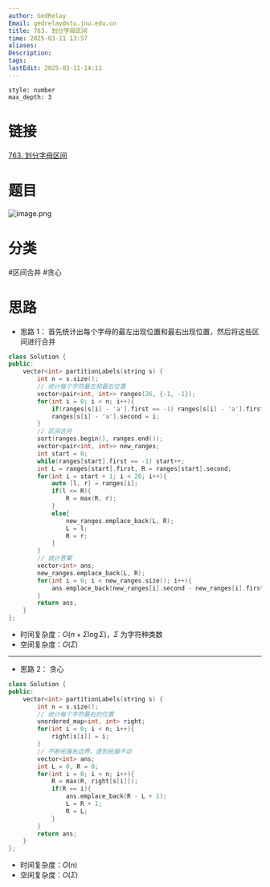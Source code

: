 ```yaml
---
author: GedRelay
Email: gedrelay@stu.jnu.edu.cn
title: 763. 划分字母区间
time: 2025-03-11 13:57
aliases: 
Description: 
tags: 
lastEdit: 2025-03-11-14:11
---
```


```toc
style: number
max_depth: 3
```

# 链接
[763. 划分字母区间](https://leetcode.cn/problems/partition-labels/) 

# 题目
![image.png](https://ged-pic-bed.oss-cn-guangzhou.aliyuncs.com/img/202503111357634.png)


# 分类
#区间合并 #贪心 

# 思路
- 思路 1：
首先统计出每个字母的最左出现位置和最右出现位置，然后将这些区间进行合并

```cpp
class Solution {
public:
    vector<int> partitionLabels(string s) {
        int n = s.size();
        // 统计每个字符最左和最右位置
        vector<pair<int, int>> ranges(26, {-1, -1});
        for(int i = 0; i < n; i++){
            if(ranges[s[i] - 'a'].first == -1) ranges[s[i] - 'a'].first = i;
            ranges[s[i] - 'a'].second = i;
        }
        // 区间合并
        sort(ranges.begin(), ranges.end());
        vector<pair<int, int>> new_ranges;
        int start = 0;
        while(ranges[start].first == -1) start++;
        int L = ranges[start].first, R = ranges[start].second;
        for(int i = start + 1; i < 26; i++){
            auto [l, r] = ranges[i];
            if(l <= R){
                R = max(R, r);
            }
            else{
                new_ranges.emplace_back(L, R);
                L = l;
                R = r;
            }
        }
        // 统计答案
        vector<int> ans;
        new_ranges.emplace_back(L, R);
        for(int i = 0; i < new_ranges.size(); i++){
            ans.emplace_back(new_ranges[i].second - new_ranges[i].first + 1);
        }
        return ans;
    }
};
```


- 时间复杂度：${O\left( n+\Sigma \log \Sigma  \right)  }$，${\Sigma  }$ 为字符种类数
- 空间复杂度：${O\left( \Sigma  \right)  }$ 


---

- 思路 2：
贪心

```cpp
class Solution {
public:
    vector<int> partitionLabels(string s) {
        int n = s.size();
        // 统计每个字符最右的位置
        unordered_map<int, int> right;
        for(int i = 0; i < n; i++){
            right[s[i]] = i;
        }
        // 不断拓展右边界，直到拓展不动
        vector<int> ans;
        int L = 0, R = 0;
        for(int i = 0; i < n; i++){
            R = max(R, right[s[i]]);
            if(R == i){
                ans.emplace_back(R - L + 1);
                L = R + 1;
                R = L;
            }
        }
        return ans;
    }
};
```


- 时间复杂度：${O\left( n  \right)  }$ 
- 空间复杂度：${O\left( \Sigma  \right)  }$ 
